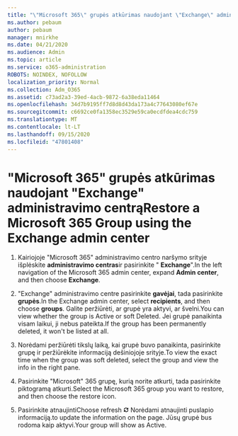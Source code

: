 ```yaml
---
title: "\"Microsoft 365\" grupės atkūrimas naudojant \"Exchange\" administravimo centrą"
ms.author: pebaum
author: pebaum
manager: mnirkhe
ms.date: 04/21/2020
ms.audience: Admin
ms.topic: article
ms.service: o365-administration
ROBOTS: NOINDEX, NOFOLLOW
localization_priority: Normal
ms.collection: Adm_O365
ms.assetid: c73ad2a3-39ed-4acb-9872-6a38eda11464
ms.openlocfilehash: 34d7b9195ff7d8d8d43da173a4c77643080ef67e
ms.sourcegitcommit: c6692ce0fa1358ec3529e59ca0ecdfdea4cdc759
ms.translationtype: MT
ms.contentlocale: lt-LT
ms.lasthandoff: 09/15/2020
ms.locfileid: "47801408"
---
```

# <a name="restore-a-microsoft-365-group-using-the-exchange-admin-center"></a><span data-ttu-id="985b6-102">"Microsoft 365" grupės atkūrimas naudojant "Exchange" administravimo centrą</span><span class="sxs-lookup"><span data-stu-id="985b6-102">Restore a Microsoft 365 Group using the Exchange admin center</span></span>

1. <span data-ttu-id="985b6-103">Kairiojoje "Microsoft 365" administravimo centro naršymo srityje išplėskite **administravimo centras**ir pasirinkite " **Exchange**".</span><span class="sxs-lookup"><span data-stu-id="985b6-103">In the left navigation of the Microsoft 365 admin center, expand **Admin center**, and then choose **Exchange**.</span></span>
    
2. <span data-ttu-id="985b6-104">"Exchange" administravimo centre pasirinkite **gavėjai**, tada pasirinkite **grupės**.</span><span class="sxs-lookup"><span data-stu-id="985b6-104">In the Exchange admin center, select **recipients**, and then choose **groups**.</span></span> <span data-ttu-id="985b6-105">Galite peržiūrėti, ar grupė yra aktyvi, ar švelni.</span><span class="sxs-lookup"><span data-stu-id="985b6-105">You can view whether the group is Active or soft Deleted.</span></span> <span data-ttu-id="985b6-106">Jei grupė panaikinta visam laikui, ji nebus pateikta.</span><span class="sxs-lookup"><span data-stu-id="985b6-106">If the group has been permanently deleted, it won't be listed at all.</span></span>
    
3. <span data-ttu-id="985b6-107">Norėdami peržiūrėti tikslų laiką, kai grupė buvo panaikinta, pasirinkite grupę ir peržiūrėkite informaciją dešiniojoje srityje.</span><span class="sxs-lookup"><span data-stu-id="985b6-107">To view the exact time when the group was soft deleted, select the group and view the info in the right pane.</span></span>
    
4. <span data-ttu-id="985b6-108">Pasirinkite "Microsoft" 365 grupę, kurią norite atkurti, tada pasirinkite piktogramą atkurti.</span><span class="sxs-lookup"><span data-stu-id="985b6-108">Select the Microsoft 365 group you want to restore, and then choose the restore icon.</span></span>
    
5. <span data-ttu-id="985b6-109">Pasirinkite atnaujinti</span><span class="sxs-lookup"><span data-stu-id="985b6-109">Choose refresh</span></span> ![Atnaujinimo piktograma](media/6464df90-2a91-4c1f-92a6-9a38c7696ac3.gif) <span data-ttu-id="985b6-111">Norėdami atnaujinti puslapio informaciją.</span><span class="sxs-lookup"><span data-stu-id="985b6-111">to update the information on the page.</span></span> <span data-ttu-id="985b6-112">Jūsų grupė bus rodoma kaip aktyvi.</span><span class="sxs-lookup"><span data-stu-id="985b6-112">Your group will show as Active.</span></span> 
    

